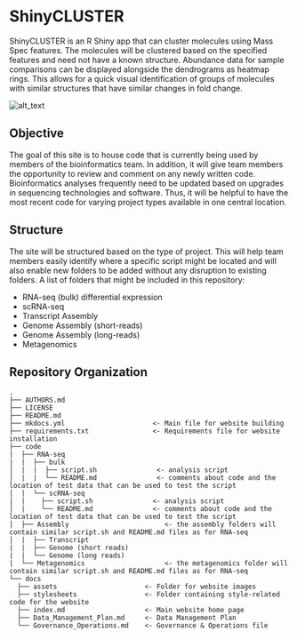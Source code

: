 # ShinyCLUSTER
ShinyCLUSTER is an R Shiny app that can cluster molecules using Mass Spec features. The molecules will be clustered based on the specified features and need not have a known structure. Abundance data for sample comparisons can be displayed alongside the dendrograms as heatmap rings. This allows for a quick visual identification of groups of molecules with similar structures that have similar changes in fold change.

![alt_text](https://github.com/allison-dickey/BCSC/blob/main/docs/assets/berries.jpg)

## Objective
The goal of this site is to house code that is currently being used by members of the bioinformatics team. In addition, it will give team members the opportunity to review and comment on any newly written code.  Bioinformatics analyses frequently need to be updated based on upgrades in sequencing technologies and software. Thus, it will be helpful to have the most recent code for varying project types available in one central location. 

## Structure

The site will be structured based on the type of project. This will help team members easily identify where a specific script might be located and will also enable new folders to be added without any disruption to existing folders. A list of folders that might be included in this repository: 

- RNA-seq (bulk) differential expression
- scRNA-seq
- Transcript Assembly
- Genome Assembly (short-reads)
- Genome Assembly (long-reads)
- Metagenomics
  
## Repository Organization

```
.
├── AUTHORS.md
├── LICENSE
├── README.md
├── mkdocs.yml                      <- Main file for website building
├── requirements.txt                <- Requirements file for website installation
├── code
|  ├── RNA-seq
|  |  ├── bulk    
│  |  |  ├── script.sh               <- analysis script
│  |  |  └── README.md               <- comments about code and the location of test data that can be used to test the script
│  |  └── scRNA-seq
|  |    ├── script.sh               <- analysis script
│  |    └── README.md               <- comments about code and the location of test data that can be used to test the script           
│  ├── Assembly                        <- the assembly folders will contain similar script.sh and README.md files as for RNA-seq               
│  |  ├── Transcript
|  |  ├── Genome (short reads)
|  |  └── Genome (long reads)
|  └── Metagenomics                    <- the metagenomics folder will contain similar script.sh and README.md files as for RNA-seq
└── docs                           
  ├── assets                      <- Folder for website images
  ├── stylesheets                 <- Folder containing style-related code for the website
  ├── index.md                    <- Main website home page
  ├── Data_Management_Plan.md     <- Data Management Plan
  └── Governance_Operations.md    <- Governance & Operations file
```
